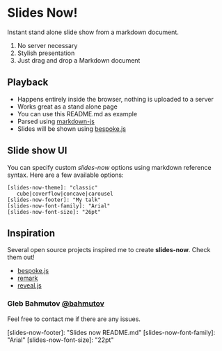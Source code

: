 # Slides Now!

Instant stand alone slide show from a markdown document.

1. No server necessary
2. Stylish presentation
3. Just drag and drop a Markdown document

## Playback

* Happens entirely inside the browser, nothing is uploaded to a server
* Works great as a stand alone page
* You can use this README.md as example
* Parsed using [markdown-js](https://github.com/evilstreak/markdown-js)
* Slides will be shown using [bespoke.js](https://github.com/markdalgleish/bespoke.js)

## Slide show UI

You can specify custom *slides-now* options using
markdown reference syntax. Here are a few available options:

```
[slides-now-theme]: "classic"
   cube|coverflow|concave|carousel
[slides-now-footer]: "My talk"
[slides-now-font-family]: "Arial"
[slides-now-font-size]: "26pt"
```

## Inspiration

Several open source projects inspired me to create **slides-now**.
Check them out!

* [bespoke.js](https://github.com/markdalgleish/bespoke.js)
* [remark](https://github.com/gnab/remark)
* [reveal.js](http://lab.hakim.se/reveal-js/)

### Gleb Bahmutov [@bahmutov](https://twitter.com/bahmutov)

Feel free to contact me if there are any issues.

[slides-now-theme]: "cube"
[slides-now-footer]: "Slides now README.md"
[slides-now-font-family]: "Arial"
[slides-now-font-size]: "22pt"